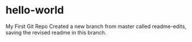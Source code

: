 # hello-world
My First Git Repo
Created a new branch from master called readme-edits, saving the revised readme in this branch.

